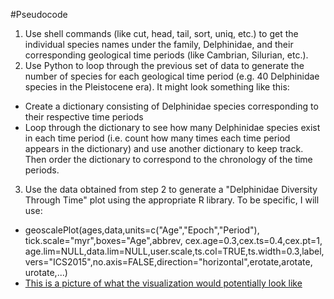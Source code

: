 #Pseudocode

1. Use shell commands (like cut, head, tail, sort, uniq, etc.) to get the individual species names under the family, Delphinidae, and their corresponding geological time periods (like Cambrian, Silurian, etc.).  
2. Use Python to loop through the previous set of data to generate the number of species for each geological time period (e.g. 40 Delphinidae species in the Pleistocene era). It might look something like this:
 - Create a dictionary consisting of Delphinidae species corresponding to their respective time periods
 - Loop through the dictionary to see how many Delphinidae species exist in each time period (i.e. count how many times each time period appears in the dictionary) and use another dictionary to keep track. Then order the dictionary to correspond to the chronology of the time periods.
3. Use the data obtained from step 2 to generate a "Delphinidae Diversity Through Time" plot using the appropriate R library. To be specific, I will use:
  - geoscalePlot(ages,data,units=c("Age","Epoch","Period"),
  tick.scale="myr",boxes="Age",abbrev, cex.age=0.3,cex.ts=0.4,cex.pt=1,
  age.lim=NULL,data.lim=NULL,user.scale,ts.col=TRUE,ts.width=0.3,label,
  vers="ICS2015",no.axis=FALSE,direction="horizontal",erotate,arotate,
  urotate,...)
  - [This is a picture of what the visualization would potentially look like](http://www.ctoz.nl/c/ctz/images/vol69/nr04/6904a01fig2.gif)
